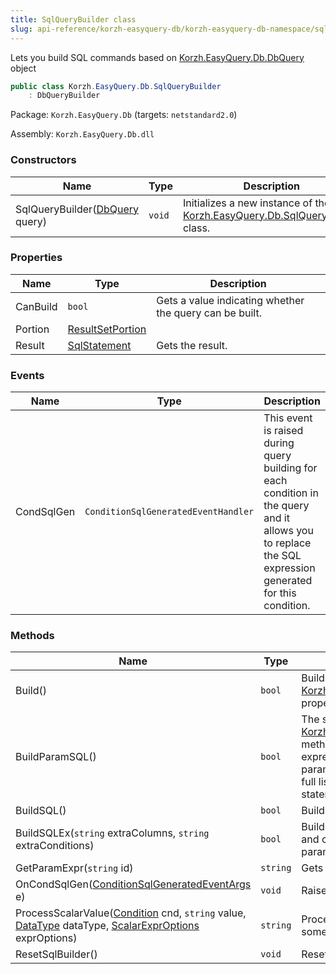 ```yaml
---
title: SqlQueryBuilder class
slug: api-reference/korzh-easyquery-db/korzh-easyquery-db-namespace/sqlquerybuilder-class
---
```

Lets you build SQL commands based on [Korzh.EasyQuery.Db.DbQuery](api-reference/korzh-easyquery-db/korzh-easyquery-db-namespace/dbquery-class) object
```csharp
public class Korzh.EasyQuery.Db.SqlQueryBuilder
    : DbQueryBuilder

```
Package: `Korzh.EasyQuery.Db` (targets: `netstandard2.0`)

Assembly: `Korzh.EasyQuery.Db.dll`

### Constructors

| Name | Type | Description | 
| --- | --- | --- | 
| SqlQueryBuilder([DbQuery](api-reference/korzh-easyquery-db/korzh-easyquery-db-namespace/dbquery-class) query) | `void` | Initializes a new instance of the [Korzh.EasyQuery.Db.SqlQueryBuilder](api-reference/korzh-easyquery-db/korzh-easyquery-db-namespace/sqlquerybuilder-class) class. | 


### Properties

| Name | Type | Description | 
| --- | --- | --- | 
| CanBuild | `bool` | Gets a value indicating whether the query can be built. | 
| Portion | [ResultSetPortion](api-reference/korzh-easyquery-db/korzh-easyquery-db-namespace/resultsetportion-class) |  | 
| Result | [SqlStatement](api-reference/korzh-easyquery-db/korzh-easyquery-db-namespace/sqlstatement-class) | Gets the result. | 


### Events

| Name | Type | Description | 
| --- | --- | --- | 
| CondSqlGen | `ConditionSqlGeneratedEventHandler` | This event is raised during query building for each condition in the query and it  allows you to replace the SQL expression generated for this condition. | 


### Methods

| Name | Type | Description | 
| --- | --- | --- | 
| Build() | `bool` | Builds the query and stores the result in the [Korzh.EasyQuery.Db.SqlQueryBuilder.Result](api-reference/korzh-easyquery-db/korzh-easyquery-db-namespace/sqlquerybuilder-class) property. | 
| BuildParamSQL() | `bool` | The same as [Korzh.EasyQuery.Db.SqlQueryBuilder.BuildSQL](api-reference/korzh-easyquery-db/korzh-easyquery-db-namespace/sqlquerybuilder-class) method but generates parametrized SQL expression where all values are replaced by parameters (e.g. @param1).  You can access full list of parameters used in generated SQL statement through `Query.Params` property. | 
| BuildSQL() | `bool` | Builds the SQL statement. | 
| BuildSQLEx(`string` extraColumns, `string` extraConditions) | `bool` | Builds the SQL with some additional columns and conditions which can be passed in parameters | 
| GetParamExpr(`string` id) | `string` | Gets the parameter expression. | 
| OnCondSqlGen([ConditionSqlGeneratedEventArgs](api-reference/korzh-easyquery-db/korzh-easyquery-db-namespace/conditionsqlgeneratedeventargs-class) e) | `void` | Raises the `CondSqlGen` event. | 
| ProcessScalarValue([Condition](api-reference/korzh-easyquery/korzh-easyquery-namespace/condition-class) cnd, `string` value, [DataType](api-reference/easydata-core/easydata-namespace/datatype-enum) dataType, [ScalarExprOptions](api-reference/korzh-easyquery/korzh-easyquery-namespace/scalarexproptions-enum) exprOptions) | `string` | Processes scalar value and returns SQL (or some other query language) expression. | 
| ResetSqlBuilder() | `void` | Resets the SQL builder. |